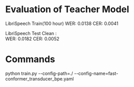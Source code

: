# Evaluation of Teacher Model 

LibriSpeech Train(100 hour)
WER: 0.0138
CER: 0.0041


LibriSpeech Test Clean :  
WER: 0.0182
CER: 0.0052


# Commands 

python train.py --config-path=./  --config-name=fast-conformer_transducer_bpe.yaml

